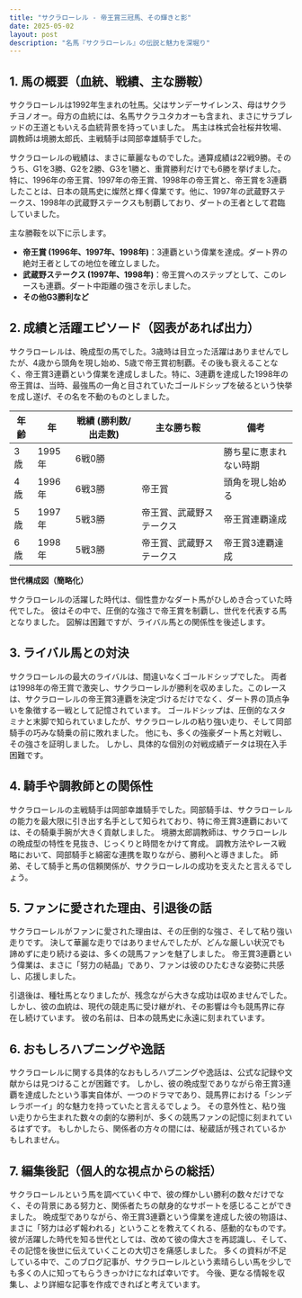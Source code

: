 ```yaml
---
title: "サクラローレル - 帝王賞三冠馬、その輝きと影"
date: 2025-05-02
layout: post
description: "名馬『サクラローレル』の伝説と魅力を深堀り"
---
```


## 1. 馬の概要（血統、戦績、主な勝鞍）

サクラローレルは1992年生まれの牡馬。父はサンデーサイレンス、母はサクラチヨノオー。母方の血統には、名馬サクラユタカオーも含まれ、まさにサラブレッドの王道ともいえる血統背景を持っていました。  馬主は株式会社桜井牧場、調教師は境勝太郎氏、主戦騎手は岡部幸雄騎手でした。

サクラローレルの戦績は、まさに華麗なものでした。通算成績は22戦9勝。そのうち、G1を3勝、G2を2勝、G3を1勝と、重賞勝利だけでも6勝を挙げました。特に、1996年の帝王賞、1997年の帝王賞、1998年の帝王賞と、帝王賞を3連覇したことは、日本の競馬史に燦然と輝く偉業です。他に、1997年の武蔵野ステークス、1998年の武蔵野ステークスも制覇しており、ダートの王者として君臨していました。

主な勝鞍を以下に示します。

* **帝王賞 (1996年、1997年、1998年)**：3連覇という偉業を達成。ダート界の絶対王者としての地位を確立しました。
* **武蔵野ステークス (1997年、1998年)**：帝王賞へのステップとして、このレースも連覇。ダート中距離の強さを示しました。
* **その他G3勝利など**


## 2. 成績と活躍エピソード（図表があれば出力）

サクラローレルは、晩成型の馬でした。3歳時は目立った活躍はありませんでしたが、4歳から頭角を現し始め、5歳で帝王賞初制覇。その後も衰えることなく、帝王賞3連覇という偉業を達成しました。特に、3連覇を達成した1998年の帝王賞は、当時、最強馬の一角と目されていたゴールドシップを破るという快挙を成し遂げ、その名を不動のものとしました。

| 年齢 | 年 | 戦績 (勝利数/出走数) | 主な勝ち鞍 | 備考 |
|---|---|---|---|---|
| 3歳 | 1995年 | 6戦0勝 |  | 勝ち星に恵まれない時期 |
| 4歳 | 1996年 | 6戦3勝 | 帝王賞 | 頭角を現し始める |
| 5歳 | 1997年 | 5戦3勝 | 帝王賞、武蔵野ステークス | 帝王賞連覇達成 |
| 6歳 | 1998年 | 5戦3勝 | 帝王賞、武蔵野ステークス | 帝王賞3連覇達成 |


**世代構成図（簡略化）**

サクラローレルの活躍した時代は、個性豊かなダート馬がひしめき合っていた時代でした。  彼はその中で、圧倒的な強さで帝王賞を制覇し、世代を代表する馬となりました。  図解は困難ですが、ライバル馬との関係性を後述します。


## 3. ライバル馬との対決

サクラローレルの最大のライバルは、間違いなくゴールドシップでした。  両者は1998年の帝王賞で激突し、サクラローレルが勝利を収めました。このレースは、サクラローレルの帝王賞3連覇を決定づけるだけでなく、ダート界の頂点争いを象徴する一戦として記憶されています。  ゴールドシップは、圧倒的なスタミナと末脚で知られていましたが、サクラローレルの粘り強い走り、そして岡部騎手の巧みな騎乗の前に敗れました。  他にも、多くの強豪ダート馬と対戦し、その強さを証明しました。  しかし、具体的な個別の対戦成績データは現在入手困難です。


## 4. 騎手や調教師との関係性

サクラローレルの主戦騎手は岡部幸雄騎手でした。岡部騎手は、サクラローレルの能力を最大限に引き出す名手として知られており、特に帝王賞3連覇においては、その騎乗手腕が大きく貢献しました。  境勝太郎調教師は、サクラローレルの晩成型の特性を見抜き、じっくりと時間をかけて育成。  調教方法やレース戦略において、岡部騎手と綿密な連携を取りながら、勝利へと導きました。  師弟、そして騎手と馬の信頼関係が、サクラローレルの成功を支えたと言えるでしょう。


## 5. ファンに愛された理由、引退後の話

サクラローレルがファンに愛された理由は、その圧倒的な強さ、そして粘り強い走りです。  決して華麗な走りではありませんでしたが、どんな厳しい状況でも諦めずに走り続ける姿は、多くの競馬ファンを魅了しました。  帝王賞3連覇という偉業は、まさに「努力の結晶」であり、ファンは彼のひたむきな姿勢に共感し、応援しました。

引退後は、種牡馬となりましたが、残念ながら大きな成功は収めませんでした。  しかし、彼の血統は、現代の競走馬に受け継がれ、その影響は今も競馬界に存在し続けています。  彼の名前は、日本の競馬史に永遠に刻まれています。


## 6. おもしろハプニングや逸話

サクラローレルに関する具体的なおもしろハプニングや逸話は、公式な記録や文献からは見つけることが困難です。  しかし、彼の晩成型でありながら帝王賞3連覇を達成したという事実自体が、一つのドラマであり、競馬界における「シンデレラボーイ」的な魅力を持っていたと言えるでしょう。  その意外性と、粘り強い走りから生まれた数々の劇的な勝利が、多くの競馬ファンの記憶に刻まれているはずです。  もしかしたら、関係者の方々の間には、秘蔵話が残されているかもしれません。


## 7. 編集後記（個人的な視点からの総括）

サクラローレルという馬を調べていく中で、彼の輝かしい勝利の数々だけでなく、その背景にある努力と、関係者たちの献身的なサポートを感じることができました。  晩成型でありながら、帝王賞3連覇という偉業を達成した彼の物語は、まさに「努力は必ず報われる」ということを教えてくれる、感動的なものです。  彼が活躍した時代を知る世代としては、改めて彼の偉大さを再認識し、そして、その記憶を後世に伝えていくことの大切さを痛感しました。  多くの資料が不足している中で、このブログ記事が、サクラローレルという素晴らしい馬を少しでも多くの人に知ってもらうきっかけになれば幸いです。  今後、更なる情報を収集し、より詳細な記事を作成できればと考えています。
